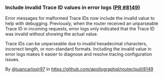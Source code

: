 ### Include invalid Trace ID values in error logs ([PR #8149](https://github.com/apollographql/router/pull/8149))

Error messages for malformed Trace IDs now include the invalid value to help with debugging. Previously, when the router received an unparseable Trace ID in incoming requests, error logs only indicated that the Trace ID was invalid without showing the actual value.

Trace IDs can be unparseable due to invalid hexadecimal characters, incorrect length, or non-standard formats. Including the invalid value in error logs makes it easier to diagnose and resolve tracing configuration issues.

By [@juancarlosjr97](https://github.com/juancarlosjr97) in https://github.com/apollographql/router/pull/8149
